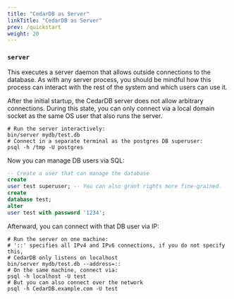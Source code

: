 ```yaml
---
title: "CedarDB as Server"
linkTitle: "CedarDB as Server"
prev: /quickstart
weight: 20
---
```


### `server`

This executes a server daemon that allows outside connections to the database.
As with any server process, you should be mindful how this process can
interact with the rest of the system and which users can use it.

After the initial startup, the CedarDB server does not allow arbitrary
connections.
During this state, you can only connect via a local domain socket as the same
OS user that also runs the server.

```shell
# Run the server interactively:
bin/server mydb/test.db
# Connect in a separate terminal as the postgres DB superuser:
psql -h /tmp -U postgres
```

Now you can manage DB users via SQL:

```sql
-- Create a user that can manage the database
create
user test superuser; -- You can also grant rights more fine-grained.
create
database test;
alter
user test with password '1234';
```

Afterward, you can connect with that DB user via IP:

```shell
# Run the server on one machine:
# '::' specifies all IPv4 and IPv6 connections, if you do not specify this,
# CedarDB only listens on localhost
bin/server mydb/test.db --address=::
# On the same machine, connect via:
psql -h localhost -U test
# But you can also connect over the network
psql -h CedarDB.example.com -U test
```

